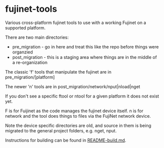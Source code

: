 # fujinet-tools

Various cross-platform fujinet tools to use with a working Fujinet on a supported platform.

There are two main directories:

- pre_migration - go in here and treat this like the repo before things were organzied
- post_migration - this is a staging area where things are in the middle of a re-organization


The classic 'f' tools that manipulate the fujinet are in pre_migration/[platform]

The newer 'n' tools are in post_migration/network/nput|nload|nget

If you don't see a specific ftool or ntool for a given platform it does not exist yet.

F is for Fuijinet as the code manages the fujinet device itself. n is for network and the tool does things to files via the FujiNet network device.

Note the device specific directories are old, and source in them is being migrated to the general project folders, e.g. nget, nput.


Instructions for building can be found in [README-build.md](./README-build.md).
